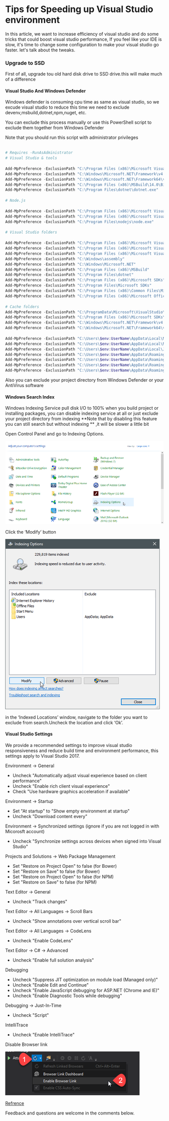 # Tips for Speeding up Visual Studio environment

In this article, we want to increase efficiency of visual studio and do some tricks that could boost visual studio performance,
If you feel like your IDE is slow, it's time to change some configuration to make your visual studio go faster. let's talk about the tweaks.

### Upgrade to SSD

First of all, upgrade tou old hard disk drive to SSD drive.this will make much of a difference

#### Visual Studio And Windows Defender

Windows defender is consuming cpu time as same as visual studio, so we excude visual studio to reduce this time
we need to exclude devenv,msbuild,dotnet,npm,nuget, etc.

You can exclude this process manually or use this PowerShell script to exclude them together from Windows Defender

Note that you should run this script with administrator privileges

```powershell

# Requires -RunAsAdministrator
# Visual Studio & tools

Add-MpPreference -ExclusionPath "C:\Program Files (x86)\Microsoft Visual Studio\2017\Professional\Common7\IDE\devenv.exe"
Add-MpPreference -ExclusionPath "C:\Windows\Microsoft.NET\Framework\v4.0.30319\MSBuild.exe"
Add-MpPreference -ExclusionPath "C:\Windows\Microsoft.NET\Framework64\v4.0.30319\MSBuild.exe"
Add-MpPreference -ExclusionPath "C:\Program Files (x86)\MSBuild\14.0\Bin\MSBuild.exe"
Add-MpPreference -ExclusionPath "C:\Program Files\dotnet\dotnet.exe"

# Node.js

Add-MpPreference -ExclusionPath "C:\Program Files (x86)\Microsoft Visual Studio\2017\Professional\Web\External\node.exe"
Add-MpPreference -ExclusionPath "C:\Program Files (x86)\Microsoft Visual Studio\2017\Professional\Common7\ServiceHub\Hosts\ServiceHub.Host.Node.x86\ServiceHub.Host.Node.x86.exe"
Add-MpPreference -ExclusionPath "C:\Program Files\nodejs\node.exe"

# Visual Studio folders

Add-MpPreference -ExclusionPath "C:\Program Files (x86)\Microsoft Visual Studio 10.0"
Add-MpPreference -ExclusionPath "C:\Program Files (x86)\Microsoft Visual Studio 14.0"
Add-MpPreference -ExclusionPath "C:\Program Files (x86)\Microsoft Visual Studio"
Add-MpPreference -ExclusionPath "C:\Windows\assembly"
Add-MpPreference -ExclusionPath "C:\Windows\Microsoft.NET"
Add-MpPreference -ExclusionPath "C:\Program Files (x86)\MSBuild"
Add-MpPreference -ExclusionPath "C:\Program Files\dotnet"
Add-MpPreference -ExclusionPath "C:\Program Files (x86)\Microsoft SDKs"
Add-MpPreference -ExclusionPath "C:\Program Files\Microsoft SDKs"
Add-MpPreference -ExclusionPath "C:\Program Files (x86)\Common Files\Microsoft Shared\MSEnv"
Add-MpPreference -ExclusionPath "C:\Program Files (x86)\Microsoft Office"

# Cache folders
Add-MpPreference -ExclusionPath "C:\ProgramData\Microsoft\VisualStudio\Packages"
Add-MpPreference -ExclusionPath "C:\Program Files (x86)\Microsoft SDKs\NuGetPackages"
Add-MpPreference -ExclusionPath "C:\Windows\Microsoft.NET\Framework\v4.0.30319\Temporary ASP.NET Files"
Add-MpPreference -ExclusionPath "C:\Windows\Microsoft.NET\Framework64\v4.0.30319\Temporary ASP.NET Files"

Add-MpPreference -ExclusionPath "C:\Users\$env:UserName\AppData\Local\Microsoft\VisualStudio"
Add-MpPreference -ExclusionPath "C:\Users\$env:UserName\AppData\Local\Microsoft\WebsiteCache"
Add-MpPreference -ExclusionPath "C:\Users\$env:UserName\AppData\Local\Jetbrains"
Add-MpPreference -ExclusionPath "C:\Users\$env:UserName\AppData\Roaming\Microsoft\VisualStudio"
Add-MpPreference -ExclusionPath "C:\Users\$env:UserName\AppData\Roaming\JetBrains"
Add-MpPreference -ExclusionPath "C:\Users\$env:UserName\AppData\Roaming\npm"
Add-MpPreference -ExclusionPath "C:\Users\$env:UserName\AppData\Roaming\npm-cache"

```

Also you can exclude your project directory from Windows Defender or your AntiVirus software


#### Windows Search Index

Windows Indexing Service pull disk I/O to 100% when you build project or installing packages,
you can disable indexing service at all or just exclude your project directory from indexing 
**Note that by disabling this feature you can still search but without indexing ** ,it will be slower a little bit

Open Control Panel and go to Indexing Options.

![](/assets/Control-panel.png)

 Click the ‘Modify’ button

![](/assets/Indexing-Option.png)

 in the ‘Indexed Locations’ window, navigate to the folder you want to exclude from search.Uncheck the location and click ‘Ok’.

#### Visual Studio Settings

We provide a recommended settings to improve visual studio responsiveness and reduce build time and environment performance,
this settings apply to Visual Studio 2017.


Environment -> General
* Uncheck "Automatically adjust visual experience based on client performance"
* Uncheck "Enable rich client visual experience"
* Check "Use hardware graphics acceleration if available"


Environment -> Startup
* Set "At startup" to "Show empty environment at startup"
* Uncheck "Download content every"


Environment -> Synchronized settings (ignore if you are not logged in with Micorosft account)
* Uncheck "Synchronize settings across devices when signed into Visual Studio"


Projects and Solutions -> Web Package Management
* Set "Restore on Project Open" to false (for Bower)
* Set "Restore on Save" to false (for Bower)
* Set "Restore on Project Open" to false (for NPM)
* Set "Restore on Save" to false (for NPM)

Text Editor -> General
* Uncheck "Track changes"


Text Editor -> All Languages -> Scroll Bars
* Uncheck "Show annotations over vertical scroll bar"


Text Editor -> All Languages -> CodeLens
* Uncheck "Enable CodeLens"


Text Editor -> C# -> Advanced
* Uncheck "Enable full solution analysis"


Debugging
* Uncheck "Suppress JIT optimization on module load (Managed only)"
* Uncheck "Enable Edit and Continue"
* Uncheck "Enable JavaScript debugging for ASP.NET (Chrome and IE)"
* Uncheck "Enable Diagnostic Tools while debugging"

Debugging -> Just-In-Time
* Uncheck "Script"


IntelliTrace
* Uncheck "Enable IntelliTrace"

Disable Browser link

![](/assets/browser-link.png)




[Refrence](http://medium.com/burak-tasci/tweaking-the-environment-to-speed-up-visual-studio-79cd1920fed9)

Feedback and questions are welcome in the comments below.
